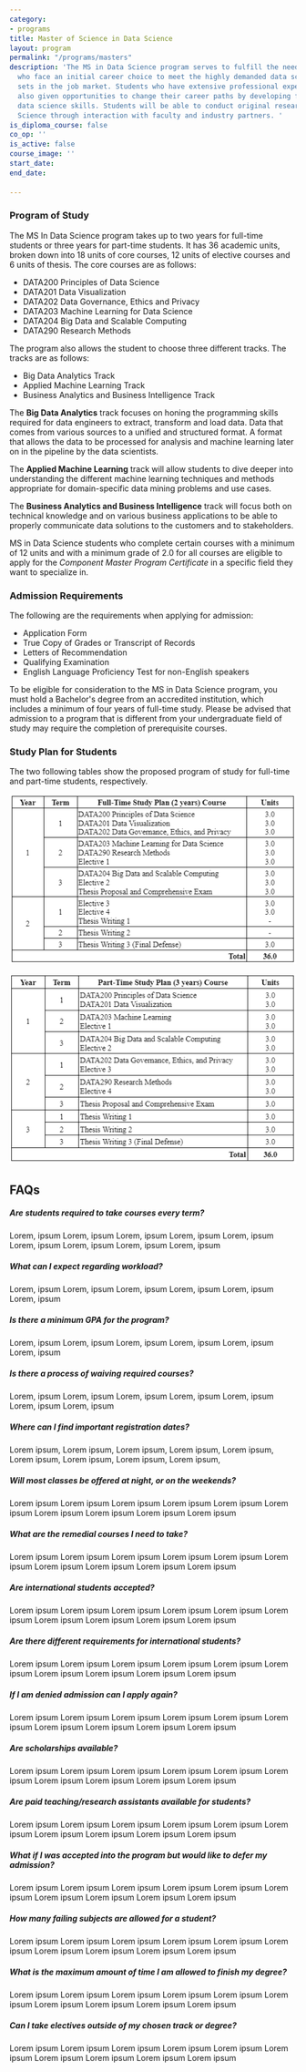 ```yaml
---
category:
- programs
title: Master of Science in Data Science
layout: program
permalink: "/programs/masters"
description: 'The MS in Data Science program serves to fulfill the needs of students
  who face an initial career choice to meet the highly demanded data science skill
  sets in the job market. Students who have extensive professional experience are
  also given opportunities to change their career paths by developing foundational
  data science skills. Students will be able to conduct original research in Data
  Science through interaction with faculty and industry partners. '
is_diploma_course: false
co_op: ''
is_active: false
course_image: ''
start_date: 
end_date: 

---
```

### Program of Study

The MS In Data Science program takes up to two years for full-time students or three years for part-time students. It has 36 academic units, broken down into 18 units of core courses, 12 units of elective courses and 6 units of thesis. The core courses are as follows:

* DATA200 Principles of Data Science
* DATA201 Data Visualization
* DATA202 Data Governance, Ethics and Privacy
* DATA203 Machine Learning for Data Science
* DATA204 Big Data and Scalable Computing
* DATA290 Research Methods

The program also allows the student to choose three different tracks. The tracks are as follows:

* Big Data Analytics Track
* Applied Machine Learning Track
* Business Analytics and Business Intelligence Track

The **Big Data Analytics** track focuses on honing the programming skills required for data engineers to extract, transform and load data. Data that comes from various sources to a unified and structured format. A format that allows the data to be processed for analysis and machine learning later on in the pipeline by the data scientists.

The **Applied Machine Learning** track will allow students to dive deeper into understanding the different machine learning techniques and methods appropriate for domain-specific data mining problems and use cases.

The **Business Analytics and Business Intelligence** track will focus both on technical knowledge and on various business applications to be able to properly communicate data solutions to the customers and to stakeholders.

MS in Data Science students who complete certain courses with a minimum of 12 units and with a minimum grade of 2.0 for all courses are eligible to apply for the _Component Master Program Certificate_ in a specific field they want to specialize in.

### Admission Requirements

The following are the requirements when applying for admission:

* Application Form
* True Copy of Grades or Transcript of Records
* Letters of Recommendation
* Qualifying Examination
* English Language Proficiency Test for non-English speakers

To be eligible for consideration to the MS in Data Science program, you must hold a Bachelor's degree from an accredited institution, which includes a minimum of four years of full-time study. Please be advised that admission to a program that is different from your undergraduate field of study may require the completion of prerequisite courses.

### Study Plan for Students

The two following tables show the proposed program of study for full-time and part-time students, respectively.

![](/uploads/screenshot-2021-12-01-225620.png)

![](/uploads/screenshot-2021-12-01-225640.png)

## **FAQs**

##### Are students required to take courses every term?

Lorem, ipsum Lorem, ipsum Lorem, ipsum Lorem, ipsum Lorem, ipsum Lorem, ipsum Lorem, ipsum Lorem, ipsum Lorem, ipsum

##### What can I expect regarding workload?

Lorem, ipsum Lorem, ipsum Lorem, ipsum Lorem, ipsum Lorem, ipsum Lorem, ipsum

##### Is there a minimum GPA for the program?

Lorem, ipsum Lorem, ipsum Lorem, ipsum Lorem, ipsum Lorem, ipsum Lorem, ipsum

##### Is there a process of waiving required courses?

Lorem, ipsum Lorem, ipsum Lorem, ipsum Lorem, ipsum Lorem, ipsum Lorem, ipsum Lorem, ipsum

##### Where can I find important registration dates?

Lorem ipsum, Lorem ipsum, Lorem ipsum, Lorem ipsum, Lorem ipsum, Lorem ipsum, Lorem ipsum, Lorem ipsum, Lorem ipsum,

##### Will most classes be offered at night, or on the weekends?

Lorem ipsum Lorem ipsum Lorem ipsum Lorem ipsum Lorem ipsum Lorem ipsum Lorem ipsum Lorem ipsum Lorem ipsum Lorem ipsum

##### What are the remedial courses I need to take?

Lorem ipsum Lorem ipsum Lorem ipsum Lorem ipsum Lorem ipsum Lorem ipsum Lorem ipsum Lorem ipsum Lorem ipsum Lorem ipsum

##### Are international students accepted?

Lorem ipsum Lorem ipsum Lorem ipsum Lorem ipsum Lorem ipsum Lorem ipsum Lorem ipsum Lorem ipsum Lorem ipsum Lorem ipsum

##### Are there different requirements for international students?

Lorem ipsum Lorem ipsum Lorem ipsum Lorem ipsum Lorem ipsum Lorem ipsum Lorem ipsum Lorem ipsum Lorem ipsum Lorem ipsum

##### If I am denied admission can I apply again?

Lorem ipsum Lorem ipsum Lorem ipsum Lorem ipsum Lorem ipsum Lorem ipsum Lorem ipsum Lorem ipsum Lorem ipsum Lorem ipsum

##### Are scholarships available?

Lorem ipsum Lorem ipsum Lorem ipsum Lorem ipsum Lorem ipsum Lorem ipsum Lorem ipsum Lorem ipsum Lorem ipsum Lorem ipsum

##### Are paid teaching/research assistants available for students?

Lorem ipsum Lorem ipsum Lorem ipsum Lorem ipsum Lorem ipsum Lorem ipsum Lorem ipsum Lorem ipsum Lorem ipsum Lorem ipsum

##### What if I was accepted into the program but would like to defer my admission?

Lorem ipsum Lorem ipsum Lorem ipsum Lorem ipsum Lorem ipsum Lorem ipsum Lorem ipsum Lorem ipsum Lorem ipsum Lorem ipsum

##### How many failing subjects are allowed for a student?

Lorem ipsum Lorem ipsum Lorem ipsum Lorem ipsum Lorem ipsum Lorem ipsum Lorem ipsum Lorem ipsum Lorem ipsum Lorem ipsum

##### What is the maximum amount of time I am allowed to finish my degree?

Lorem ipsum Lorem ipsum Lorem ipsum Lorem ipsum Lorem ipsum Lorem ipsum Lorem ipsum Lorem ipsum Lorem ipsum Lorem ipsum

##### Can I take electives outside of my chosen track or degree?

Lorem ipsum Lorem ipsum Lorem ipsum Lorem ipsum Lorem ipsum Lorem ipsum Lorem ipsum Lorem ipsum Lorem ipsum Lorem ipsum